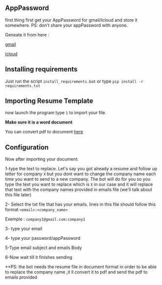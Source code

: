 

## AppPassword

first thing first get your AppPassword for gmail/Icloud and store it somewhere.
PS: don't share your appPassword with anyone.

Geneate it from here :

[gmail](https://myaccount.google.com/apppasswords)

[icloud](https://support.apple.com/fr-fr/HT204397)

## Installing requirements

Just run the script `install_requirements.bat` or type `pip install -r requirements.txt`

## Importing Resume Template

now launch the program type `1` to import your file.

**Make sure it is a word document**

You can convert pdf to document [here](https://www.ilovepdf.com/pdf_to_word)

## Configuration

Now after importing your document:

1-type the text to replace. Let's say you got already a resume and follow up letter for company `X` but you dont want to change the company name each time you want to send to a new company. The bot will do for you so you type the text you want to replace which is `X` in our case and it will replace that text with the company names provided in emails file (we'll talk about this file later) 

2- Select the txt file that has your emails. lines in this file should follow this format `<email>:<company_name>`

Exemple : `company1@gmail.com:company1`

3- type your email 

4- type your password/appPassword

5-Type email subject and emails Body

6-Now wait till it finishes sending

**PS: the bot needs the resume file in document format in order to be able to replace the company name ,it ll convert it to pdf and send the pdf to emails provided

